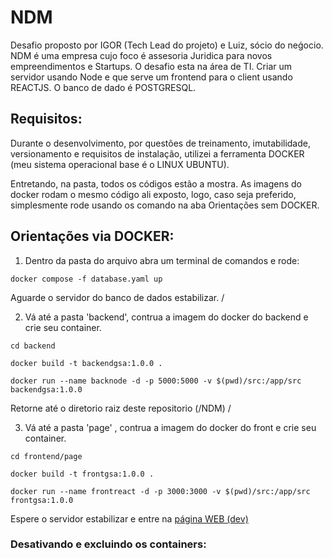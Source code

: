 # NDM
Desafio proposto por IGOR (Tech Lead do projeto) e Luiz, sócio do neǵocio. NDM é uma empresa cujo foco é assesoria Juridica para novos empreendimentos e Startups. O desafio esta na área de TI. Criar um servidor usando Node e que serve um frontend para o client usando REACTJS. O banco de dado é POSTGRESQL.

## Requisitos:
Durante o desenvolvimento, por questões de treinamento, imutabilidade, versionamento e requisitos de instalação, utilizei a ferramenta DOCKER (meu sistema operacional base é o LINUX UBUNTU). 

Entretando, na pasta, todos os códigos estão a mostra. As imagens do docker rodam o mesmo código ali exposto, logo, caso seja preferido, simplesmente rode usando os comando na aba Orientações sem DOCKER. 

## Orientações via DOCKER:
1) Dentro da pasta do arquivo abra um terminal de comandos e rode:
~~~
docker compose -f database.yaml up
~~~
Aguarde o servidor do banco de dados estabilizar. /

2) Vá até a pasta 'backend', contrua a imagem do docker do backend e crie seu container.
~~~
cd backend
~~~
~~~
docker build -t backendgsa:1.0.0 .
~~~
~~~
docker run --name backnode -d -p 5000:5000 -v $(pwd)/src:/app/src backendgsa:1.0.0
~~~

Retorne até o diretorio raiz deste repositorio (/NDM) /

3) Vá até a pasta 'page' , contrua a imagem do docker do front e crie seu container.
~~~
cd frontend/page
~~~
~~~
docker build -t frontgsa:1.0.0 .
~~~
~~~
docker run --name frontreact -d -p 3000:3000 -v $(pwd)/src:/app/src frontgsa:1.0.0
~~~
Espere o servidor estabilizar e entre na [página WEB (dev)](http://localhost:3000/)

### Desativando e excluindo os containers:
